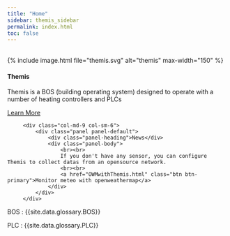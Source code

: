 ```yaml
---
title: "Home"
sidebar: themis_sidebar
permalink: index.html
toc: false
---
```

<br>
<div class="row">
         <div class="col-lg-12">
         </div>
         <div class="col-md-3 col-sm-6">
             <div class="panel panel-default text-center">
                 <div class="panel-heading">
                     {% include image.html file="themis.svg" alt="themis" max-width="150" %}
                 </div>                 
                 <div class="panel-body">
                     <h4>Themis</h4>
                     <p>Themis is a BOS (building operating system) designed to operate with a number of heating controllers and PLCs</p>
                     <a href="Themis_overview.html" class="btn btn-primary">Learn More</a>
                 </div>
             </div>
         </div>
         
         
         
         <div class="col-md-9 col-sm-6">
             <div class="panel panel-default">
                 <div class="panel-heading">News</div>
                 <div class="panel-body">
                     <br><br>
                     If you don't have any sensor, you can configure Themis to collect datas from an opensource network.
                     <br><br>
                     <a href="OWMwithThemis.html" class="btn btn-primary">Monitor meteo with openweathermap</a>
                 </div>
             </div>
         </div>
</div>

BOS
: {{site.data.glossary.BOS}}

PLC
: {{site.data.glossary.PLC}}
